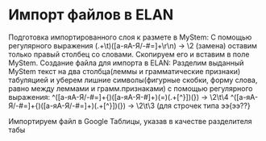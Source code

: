 # Импорт файлов в ELAN #
Подготовка импортированного слоя к размете в MyStem:
С помощью регулярного выражения (.+\t)([а-яА-Я/\-#=]+\r\n)  → \2 (замена) оставим только правый столбец со словами. Скопируем его и вставим в поле MyStem.
Создание файла для импорта в ELAN:
Разделим выданный MyStem текст на два столбца(леммы и грамматические признаки) табуляцией и уберем лишние символы(фигурные скобки, форму слова, равно между леммами и грамм.признаками) с помощью регулярного выражения:
^([а-яА-Я/\-#=]+{)([а-яА-Я\-#]+)(=)(.+[^}])(}) → \2\t\4
^([а-яА-Я/\-#=]+{)([а-яА-Я/\-#=]+)(.+[^}])(}) → \2\t\3 (для строчек типа ээ{ээ??}

Импортируем файл в Google Таблицы, указав в качестве разделителя табы
